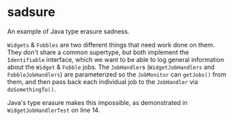 # sadsure
An example of Java type erasure sadness.

`Widgets` & `Fobbles` are two different things that need work done on them.  They don't share a common supertype, but both implement the `Identifiable` interface, which we want to be able to log general information about the `Widget` & `Fobble` jobs.  The `JobHandler`s (`WidgetJobHandlers` and `FobbleJobHandlers`) are parameterized so the `JobMonitor` can `getJobs()` from them, and then pass back each individual job to the `JobHandler` via `doSomethingTo()`.

Java's type erasure makes this impossible, as demonstrated in `WidgetJobHandlerTest` on line 14.
